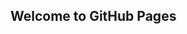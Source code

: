 ## Welcome to GitHub Pages

<object data="pdf/horror_movies.pdf" width="1000" height="1000" type='application/pdf'></object>
